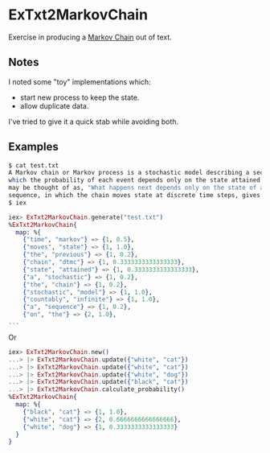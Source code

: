 # ExTxt2MarkovChain

Exercise in producing a [Markov Chain](https://en.wikipedia.org/wiki/Markov_chain) out of text.

## Notes

I noted some "toy" implementations which:
- start new process to keep the state.
- allow duplicate data.

I've tried to give it a quick stab while avoiding both.

## Examples

```sh
$ cat test.txt
A Markov chain or Markov process is a stochastic model describing a sequence of possible events in
which the probability of each event depends only on the state attained in the previous event. Informally, this
may be thought of as, "What happens next depends only on the state of affairs now." A countably infinite
sequence, in which the chain moves state at discrete time steps, gives a discrete-time Markov chain (DTMC).
$ iex
```

```elixir
iex> ExTxt2MarkovChain.generate("test.txt")
%ExTxt2MarkovChain{
  map: %{
    {"time", "markov"} => {1, 0.5},
    {"moves", "state"} => {1, 1.0},
    {"the", "previous"} => {1, 0.2},
    {"chain", "dtmc"} => {1, 0.3333333333333333},
    {"state", "attained"} => {1, 0.3333333333333333},
    {"a", "stochastic"} => {1, 0.2},
    {"the", "chain"} => {1, 0.2},
    {"stochastic", "model"} => {1, 1.0},
    {"countably", "infinite"} => {1, 1.0},
    {"a", "sequence"} => {1, 0.2},
    {"on", "the"} => {2, 1.0},
...
```

Or

```Elixir
iex> ExTxt2MarkovChain.new()
...> |> ExTxt2MarkovChain.update({"white", "cat"})
...> |> ExTxt2MarkovChain.update({"white", "cat"})
...> |> ExTxt2MarkovChain.update({"white", "dog"})
...> |> ExTxt2MarkovChain.update({"black", "cat"})
...> |> ExTxt2MarkovChain.calculate_probability()
%ExTxt2MarkovChain{
  map: %{
    {"black", "cat"} => {1, 1.0},
    {"white", "cat"} => {2, 0.6666666666666666},
    {"white", "dog"} => {1, 0.3333333333333333}
  }
}
```
